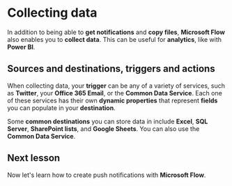 <properties
   pageTitle="Collecting Data with Microsoft Flow | Microsoft Flow"
   description="Learn how to use Microsoft Flow to collect data from services for use in your flows."
   services=""
   suite="flow"
   documentationCenter="na"
   authors="msftman"
   manager="anneta"
   editor=""
   tags=""
   featuredVideoId="U54cdN0tXEI"
   courseDuration="5m"/>

<tags
   ms.service="flow"
   ms.devlang="na"
   ms.topic="get-started-article"
   ms.tgt_pltfrm="na"
   ms.workload="na"
   ms.date="08/16/2017"
   ms.author="deonhe"/>

# Collecting data

In addition to being able to **get notifications** and **copy files**, **Microsoft Flow** also enables you to **collect data**.  This can be useful for **analytics**, like with **Power BI**.  

## Sources and destinations, triggers and actions

When collecting data, your **trigger** can be any of a variety of services, such as **Twitter**, your **Office 365 Email**, or the **Common Data Service**.  Each one of these services has their own **dynamic properties** that represent **fields** you can populate in your **destination**.

Some **common destinations** you can store data in include **Excel**, **SQL Server**, **SharePoint lists**, and **Google Sheets**.  You can also use the **Common Data Service**.

## Next lesson

Now let's learn how to create push notifications with **Microsoft Flow**. 